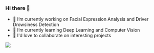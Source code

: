 ### Hi there 👋
- 🔭 I’m currently working on Facial Expression Analysis and Driver Drowsiness Detection
- 🌱 I’m currently learning Deep Learning and Computer Vision
- 👯 I'd love to collaborate on interesting projects
<img src = "https://github-readme-stats.vercel.app/api?username=kawseribn&&show_icons=true&title_color=ffffff&icon_color=bb2acf&text_color=daf8dc&bg_color=151509">
